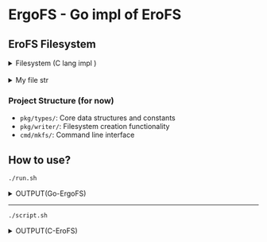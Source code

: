# ErgoFS - Go impl of EroFS

## EroFS Filesystem

<details>
<summary>Filesystem (C lang impl )</summary>

```
.
├── autogen.sh
├── include
│   ├── erofs
│   │   ├── atomic.h
│   │   ├── bitops.h
│   │   ├── blobchunk.h
│   │   ├── block_list.h
│   │   ├── cache.h
│   │   ├── compress.h
│   │   ├── compress_hints.h
│   │   ├── config.h
│   │   ├── decompress.h
│   │   ├── dedupe.h
│   │   ├── defs.h
│   │   ├── dir.h
│   │   ├── diskbuf.h
│   │   ├── err.h
│   │   ├── exclude.h
│   │   ├── flex-array.h
│   │   ├── fragments.h
│   │   ├── hashmap.h
│   │   ├── hashtable.h
│   │   ├── inode.h
│   │   ├── internal.h
│   │   ├── io.h
│   │   ├── list.h
│   │   ├── print.h
│   │   ├── rebuild.h
│   │   ├── tar.h
│   │   ├── trace.h
│   │   ├── workqueue.h
│   │   └── xattr.h
│   └── erofs_fs.h
├── lib
│   ├── bitops.c
│   ├── blobchunk.c
│   ├── block_list.c
│   ├── cache.c
│   ├── compress.c
│   ├── compress_hints.c
│   ├── compressor.c
│   ├── compressor_deflate.c
│   ├── compressor.h
│   ├── compressor_libdeflate.c
│   ├── compressor_liblzma.c
│   ├── compressor_libzstd.c
│   ├── compressor_lz4.c
│   ├── compressor_lz4hc.c
│   ├── config.c
│   ├── data.c
│   ├── decompress.c
│   ├── dedupe.c
│   ├── dir.c
│   ├── diskbuf.c
│   ├── exclude.c
│   ├── fragments.c
│   ├── hashmap.c
│   ├── inode.c
│   ├── io.c
│   ├── kite_deflate.c
│   ├── liberofs_private.h
│   ├── liberofs_uuid.h
│   ├── liberofs_xxhash.h
│   ├── Makefile.am
│   ├── namei.c
│   ├── rebuild.c
│   ├── rolling_hash.h
│   ├── sha256.c
│   ├── sha256.h
│   ├── super.c
│   ├── tar.c
│   ├── uuid.c
│   ├── uuid_unparse.c
│   ├── workqueue.c
│   ├── xattr.c
│   ├── xxhash.c
│   └── zmap.c
├── Makefile.am
├── mkfs
│   ├── main.c
│   └── Makefile.am
├── README
└── VERSION

13 directories, 104 files
```

</details><br>

<details>
<summary>My file str</summary>

### Disclaimer
> this str is temporary and will be changed as this project gets more mature

```
.
├── cmd
│   └── mkfs
│       └── main.go
├── compress_hints.txt
├── go.mod
├── go.sum
├── pkg
│   ├── compression
│   │   ├── algorithms.go
│   │   ├── compress.go
│   │   └── lz4.go
│   ├── dedupe
│   │   └── dedupe.go
│   ├── types
│   │   ├── buffer.go
│   │   ├── compress.go
│   │   ├── compressor
│   │   ├── config.go
│   │   ├── constants.go
│   │   ├── debug.go
│   │   ├── error.go
│   │   ├── helper.go
│   │   ├── inode.go
│   │   ├── internal.go
│   │   ├── list.go
│   │   ├── lz4.go
│   │   ├── macros.go
│   │   ├── superblock.go
│   │   └── uuid.go
│   ├── util
│   │   ├── buffer.go
│   │   └── diskbuf.go
│   └── writer
│       ├── builder.go
│       ├── inode.go
│       ├── utils.go
│       └── xattr.go
├── README.md
├── report
│   ├── c_hexdump.txt
│   ├── c_superblock.bin
│   ├── c_superblock.txt
│   ├── diff.log
│   ├── diff_superblock.log
│   ├── go_hexdump.txt
│   ├── go_superblock.bin
│   └── go_superblock.txt
├── report.sh
├── run.sh
├── script.sh
├── test
└── test_data
    ├── hello.txt
    ├── random.bin
    ├── subdir
    │   └── test.txt
    └── symlink -> hello.txt

15 directories, 48 files
```

</details>

### Project Structure (for now)

* `pkg/types/`: Core data structures and constants
* `pkg/writer/`: Filesystem creation functionality
* `cmd/mkfs/`: Command line interface

## How to use?

```sh
./run.sh
```

<details>
<summary>OUTPUT(Go-ErgoFS)</summary>

```
Debug Level: 4, Image Path: output.img, Source Path: test_data/
I'm here
successfully opened output.img
Superblock reserved successfully: &{{0xc000104200 0xc000104200} 0xc000112070 0 0x5e01e0 <nil>}
UUID generated successfully: [51 56 74 108 149 254 78 116 130 208 58 195 69 200 222 149]
Compress Initialization successfully Done
Erofs Bflush successfully executed
Superblock successfully Written
ret: 0
SuperBlock checksum 0x5c390b03 written
```

> $ sudo dmesg | grep -i erofs

```
NO OUTPUT :)
```

> $ sudo dmesg

```
[40382.691728] wlo1: associated
[40382.691852] wlo1: Limiting TX power to 30 (30 - 0) dBm as advertised by e8:10:98:6b:3e:32
[40448.887111] audit: type=1400 audit(1742497728.950:517): apparmor="DENIED" operation="open" class="file" profile="snap.brave.brave" name="/proc/pressure/cpu" pid=30524 comm="ThreadPoolForeg" requested_mask="r" denied_mask="r" fsuid=1000 ouid=0
[40448.887131] audit: type=1400 audit(1742497728.950:518): apparmor="DENIED" operation="open" class="file" profile="snap.brave.brave" name="/proc/pressure/io" pid=30524 comm="ThreadPoolForeg" requested_mask="r" denied_mask="r" fsuid=1000 ouid=0
[40448.887140] audit: type=1400 audit(1742497728.950:519): apparmor="DENIED" operation="open" class="file" profile="snap.brave.brave" name="/proc/pressure/memory" pid=30524 comm="ThreadPoolForeg" requested_mask="r" denied_mask="r" fsuid=1000 ouid=0
[40619.188322] wlo1: authenticate with e8:10:98:6b:2e:52 (local address=f8:89:d2:8d:e7:05)
[40619.188338] wlo1: send auth to e8:10:98:6b:2e:52 (try 1/3)
[40619.189880] wlo1: authenticated
[40619.191955] wlo1: associate with e8:10:98:6b:2e:52 (try 1/3)
[40619.196179] wlo1: RX AssocResp from e8:10:98:6b:2e:52 (capab=0x1411 status=0 aid=3)
[40619.305425] wlo1: associated
[40619.305672] wlo1: Limiting TX power to 36 (36 - 0) dBm as advertised by e8:10:98:6b:2e:52
```
* No recent logs are related to superblock errors. (i.e. earlier I got the malformed superblock error... now everything is working fine)

</details>

<hr>

```sh
./script.sh
```

<details>
<summary>OUTPUT(C-EroFS)</summary>

```
mkfs.erofs 1.8.5-g6fa861e2-dirty
<I> erofs_io: successfully to open c_reference.img
	c_version:           [1.8.5-g6fa861e2-dirty]
	c_dbg_lvl:           [       4]
	c_dry_run:           [       0]
<I> erofs: file / dumped (mode 40775)
<I> erofs: file /hello.txt dumped (mode 100664)
<I> erofs: file /random.bin dumped (mode 100664)
<I> erofs: file /subdir dumped (mode 40775)
<I> erofs: file /symlink dumped (mode 120777)
<I> erofs: file /subdir/test.txt dumped (mode 100664)
<I> erofs: superblock checksum 0x1be3f68f written
------
Filesystem UUID: 7dd00173-4052-4115-9b79-fcca49d178c1
Filesystem total blocks: 257 (of 4096-byte blocks)
Filesystem total inodes: 6
Filesystem total metadata blocks: 1
Filesystem total deduplicated bytes (of source files): 0
```

</details><br>

<!-- HI
| Function Call                                 | Purpose                           | Reason                                                                  |
| --------------------------------------------- | --------------------------------- | ----------------------------------------------------------------------- |
| - [X] `erofs_init_configure()`                | Initializes the configuration     | Sets up the global configuration environment before parsing any options |
| - [X] `erofs_mkfs_default_options()`          | Sets default options              | Establishes baseline configuration values before command-line overrides |
| - [ ] `mkfs_parse_options_cfg()`              | Parses command-line options       | Processes user-provided parameters to customize the filesystem creation |
| - [X] `erofs_show_progs()`                    | Displays program information      | Shows version info and command-line arguments for diagnostic purposes   |
| - [ ] `parse_source_date_epoch()`             | Parses timestamp information      | Gets source date epoch for reproducible builds if specified             |
| - [ ] `gettimeofday()`                        | Gets current time                 | Sets build timestamp if not explicitly provided                         |
| - [X] `erofs_dev_open()`                      | Opens the output device           | Creates or opens the target filesystem image file                       |
| - [ ] `load_canned_fs_config()`               | Loads filesystem configuration    | Android-specific: loads predefined filesystem configs if specified      |
| - [ ] `erofs_blocklist_open()`                | Opens block list file             | For tracking block allocations if specified                             |
| - [ ] `erofs_show_config()`                   | Shows the configuration           | Displays current configuration for user verification                    |
| - [ ] `erofs_packedfile_init()`               | Initializes packed files support  | Sets up handling for fragments and extended attributes                  |
| - [ ] `erofs_blocklist_open()`                | Opens mapping file in tar mode    | Opens a file to record block mappings when in tar mode                  |
| - [ ] `erofs_read_superblock()`               | Reads existing superblock         | In rebuild/incremental mode: reads superblock from source filesystem    |
| - [ ] `erofs_buffer_init()`                   | Initializes buffer manager        | Sets up the buffer management system for filesystem creation            |
| - [ ] `erofs_reserve_sb()`                    | Reserves space for superblock     | Allocates space for the superblock in the filesystem                    |
| - [ ] `erofs_uuid_generate()`                 | Generates UUID                    | Creates a unique identifier for the filesystem                          |
| - [ ] `erofs_diskbuf_init()`                  | Initializes disk buffer           | Sets up buffers for tar mode operations                                 |
| - [ ] `erofs_load_compress_hints()`           | Loads compression hints           | Reads compression configuration from hint file if specified             |
| - [ ] `z_erofs_compress_init()`               | Initializes compression           | Sets up the compression subsystems based on configuration               |
| - [ ] `z_erofs_dedupe_init()`                 | Initializes deduplication         | Sets up data deduplication if enabled                                   |
| - [ ] `erofs_blob_init()`                     | Initializes blob handling         | Sets up blob device support if configured                               |
| - [ ] `erofs_mkfs_init_devices()`             | Initializes multiple devices      | Sets up device table for multi-device support                           |
| - [ ] `erofs_inode_manager_init()`            | Initializes inode manager         | Prepares the inode management subsystem                                 |
| - [ ] `erofs_rebuild_make_root()`             | Creates root inode                | Makes the root directory inode for tar or rebuild mode                  |
| - [ ] `tarerofs_parse_tar()`                  | Parses tar archive                | Processes input tar archive in tar mode                                 |
| - [ ] `erofs_rebuild_dump_tree()`             | Dumps directory tree              | Writes the rebuilt directory structure to the filesystem                |
| - [ ] `erofs_mkfs_rebuild_load_trees()`       | Loads directory trees             | Loads directory structure from source in rebuild mode                   |
| - [ ] `erofs_build_shared_xattrs_from_path()` | Builds shared extended attributes | Processes extended attributes from the source path                      |
| - [ ] `erofs_xattr_flush_name_prefixes()`     | Flushes xattr name prefixes       | Writes extended attribute name prefixes to the filesystem               |
| - [ ] `erofs_mkfs_build_tree_from_path()`     | Builds directory tree             | Creates filesystem structure from the source directory                  |
| - [ ] `erofs_flush_packed_inode()`            | Flushes packed inodes             | Writes packed data to the filesystem if fragments enabled               |
| - [ ] `erofs_mkfs_dump_blobs()`               | Dumps blobs                       | Writes blob data to the filesystem                                      |
| - [ ] `erofs_bflush()`                        | Flushes buffers                   | Writes all pending buffers to the filesystem except superblock          |
| - [ ] `erofs_fixup_root_inode()`              | Fixes up root inode               | Updates root inode information before writing superblock                |
| - [ ] `erofs_iput()`                          | Releases inode reference          | Cleans up the root inode reference                                      |
| - [ ] `erofs_writesb()`                       | Writes superblock                 | Writes the prepared superblock to the filesystem                        |
| - [ ] `erofs_bflush()`                        | Flushes remaining buffers         | Writes any remaining buffers after superblock                           |
| - [ ] `erofs_dev_resize()`                    | Resizes the device                | Adjusts the final size of the filesystem image                          |
| - [ ] `erofs_enable_sb_chksum()`              | Enables superblock checksum       | Calculates and writes superblock checksum if enabled                    |
| - [ ] `erofs_put_super()`                     | Cleans up superblock              | Frees resources associated with the superblock                          |
| - [ ] Various cleanup functions               | Clean up resources                | Release all allocated resources and clean up subsystems                 |
HiV -->


<!-- ## Hardblocks

getting this `[59132.367167] erofs: (device loop48): erofs_read_superblock: dirblkbits 12 isn't supported` 
* this is weird cause I'm not hardonding anything to 12 yet I'm getting same error over and over again

You can have a look [@Report](./report/) (I have compared images I got from C and Go based EroFS)

Not sure where the issue lies -->